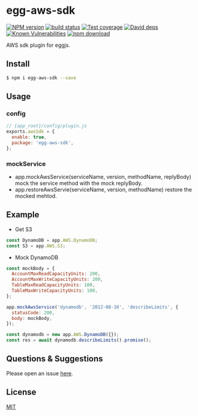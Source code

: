 # egg-aws-sdk

[![NPM version][npm-image]][npm-url]
[![build status][travis-image]][travis-url]
[![Test coverage][codecov-image]][codecov-url]
[![David deps][david-image]][david-url]
[![Known Vulnerabilities][snyk-image]][snyk-url]
[![npm download][download-image]][download-url]

[npm-image]: https://img.shields.io/npm/v/egg-aws-sdk.svg?style=flat-square
[npm-url]: https://npmjs.org/package/egg-aws-sdk
[travis-image]: https://api.travis-ci.com/egg-aws/egg-aws-sdk.svg
[travis-url]: https://travis-ci.com/egg-aws/egg-aws-sdk
[codecov-image]: https://img.shields.io/codecov/c/github/egg-aws/egg-aws-sdk.svg?style=flat-square
[codecov-url]: https://codecov.io/github/egg-aws/egg-aws-sdk?branch=master
[david-image]: https://img.shields.io/david/egg-aws/egg-aws-sdk.svg?style=flat-square
[david-url]: https://david-dm.org/egg-aws/egg-aws-sdk
[snyk-image]: https://snyk.io/test/npm/egg-aws-sdk/badge.svg?style=flat-square
[snyk-url]: https://snyk.io/test/npm/egg-aws-sdk
[download-image]: https://img.shields.io/npm/dm/egg-aws-sdk.svg?style=flat-square
[download-url]: https://npmjs.org/package/egg-aws-sdk

AWS sdk plugin for eggjs.

## Install

```bash
$ npm i egg-aws-sdk --save
```

## Usage

### config

```js
// {app_root}/config/plugin.js
exports.awsSdk = {
  enable: true,
  package: 'egg-aws-sdk',
};
```

### mockService

- app.mockAwsService(serviceName, version, methodName, replyBody) mock the service method with the mock replyBody.
- app.restoreAwsServie(serviceName, version, methodName) restore the mocked mehtod.

## Example

- Get S3

```js
const DynamoDB = app.AWS.DynamoDB;
const S3 = app.AWS.S3;
```

- Mock DynamoDB

```js
const mockBody = {
  AccountMaxReadCapacityUnits: 200,
  AccountMaxWriteCapacityUnits: 200,
  TableMaxReadCapacityUnits: 100,
  TableMaxWriteCapacityUnits: 100,
};

app.mockAwsService('dynamodb', '2012-08-10', 'describeLimits', {
  statusCode: 200,
  body: mockBody,
});

const dynamodb = new app.AWS.DynamoDB({});
const res = await dynamodb.describeLimits().promise();
```

## Questions & Suggestions

Please open an issue [here](https://github.com/egg-aws/egg-aws-sdk/issues).

## License

[MIT](LICENSE)
